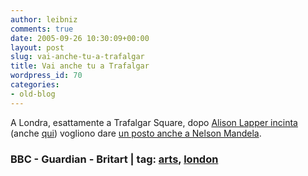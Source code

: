 ```yaml
---
author: leibniz
comments: true
date: 2005-09-26 10:30:09+00:00
layout: post
slug: vai-anche-tu-a-trafalgar
title: Vai anche tu a Trafalgar
wordpress_id: 70
categories:
- old-blog
---
```


A Londra, esattamente a Trafalgar Square, dopo [Alison Lapper incinta](http://observer.guardian.co.uk/review/story/0,6903,1572401,00.html) (anche [qui](http://www.britart.com/artists/artist1071_all.aspx)) vogliono dare [un posto anche a Nelson Mandela](http://news.bbc.co.uk/1/hi/england/london/4272842.stm).  



### BBC - Guardian - Britart | tag: [arts](http://www.technorati.com/tags/arts), [london](http://www.technorati.com/tags/london)
